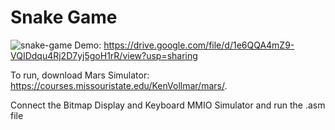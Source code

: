# Snake Game
![snake-game](https://github.com/CS2640-Snake-Game/Snake-Game-Files/assets/108250510/dd8c04ba-a9c6-4bf4-8c8e-fa294a126007)
Demo: https://drive.google.com/file/d/1e6QQA4mZ9-VQIDdqu4Rj2D7yj5goH1rR/view?usp=sharing

To run, download Mars Simulator: https://courses.missouristate.edu/KenVollmar/mars/.

Connect the Bitmap Display and Keyboard MMIO Simulator and run the .asm file
